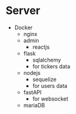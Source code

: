 # Server

- Docker
  - nginx
  - admin
    - reactjs
  - flask
    - sqlalchemy
    - for tickers data
  - nodejs
    - sequelize
    - for users data
  - fastAPI
    - for websocket
  - mariaDB

